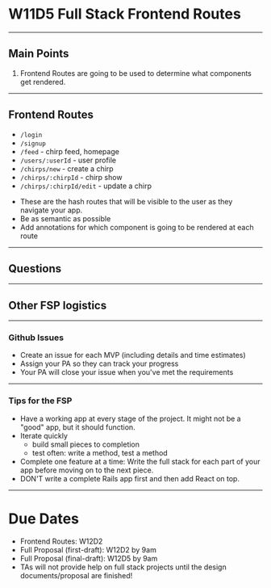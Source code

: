 # W11D5 Full Stack Frontend Routes

---

## Main Points
  1. Frontend Routes are going to be used to determine what components get rendered.
  
---

## Frontend Routes
+ `/login`
+ `/signup`
+ `/feed` - chirp feed, homepage
+ `/users/:userId` - user profile
+ `/chirps/new` - create a chirp
+ `/chirps/:chirpId` - chirp show
+ `/chirps/:chirpId/edit` - update a chirp

- These are the hash routes that will be visible to the user as they navigate your app.
- Be as semantic as possible
- Add annotations for which component is going to be rendered at each route

---

## Questions

--- 
## Other FSP logistics 

--- 

### Github Issues
+ Create an issue for each MVP (including details and time estimates)
+ Assign your PA so they can track your progress
+ Your PA will close your issue when you've met the requirements

---

### Tips for the FSP

+ Have a working app at every stage of the project. It might not be a
  "good" app, but it should function.
+ Iterate quickly
  + build small pieces to completion
  + test often: write a method, test a method
+ Complete one feature at a time: Write the full stack for each part of your
  app before moving on to the next piece.
+ DON'T write a complete Rails app first and then add React on top.

---

# Due Dates 
* Frontend Routes: W12D2
* Full Proposal (first-draft): W12D2 by 9am
* Full Proposal (final-draft): W12D5 by 9am
* TAs will not provide help on full stack projects until the design documents/proposal are finished!